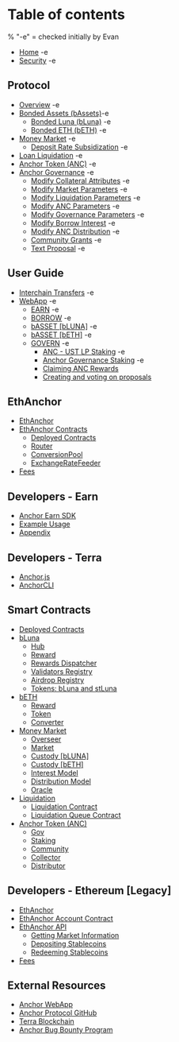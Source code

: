 # Table of contents

% "-e" = checked initially by Evan
* [Home](README.md) -e
* [Security](security.md) -e

## Protocol

* [Overview](protocol/overview.md) -e
* [Bonded Assets (bAssets)](protocol/bonded-assets-bassets/README.md)-e
  * [Bonded Luna (bLuna)](protocol/bonded-assets-bassets/bonded-luna-bluna.md) -e
  * [Bonded ETH (bETH)](protocol/bonded-assets-bassets/bonded-eth-beth.md) -e
* [Money Market](protocol/money-market/README.md) -e
  * [Deposit Rate Subsidization](protocol/money-market/deposit-rate-subsidization.md) -e
* [Loan Liquidation](protocol/loan-liquidation.md) -e
* [Anchor Token (ANC)](protocol/anchor-token-anc.md) -e
* [Anchor Governance](protocol/anchor-governance/README.md) -e
  * [Modify Collateral Attributes](protocol/anchor-governance/modify-collateral-parameters.md) -e
  * [Modify Market Parameters](protocol/anchor-governance/modify-market-parameters.md) -e
  * [Modify Liquidation Parameters](protocol/anchor-governance/modify-liquidation-parameters.md) -e
  * [Modify ANC Parameters](protocol/anchor-governance/modify-anc-parameters.md) -e
  * [Modify Governance Parameters](protocol/anchor-governance/modify-governance-parameters.md) -e
  * [Modify Borrow Interest](protocol/anchor-governance/modify-the-interest-model.md) -e
  * [Modify ANC Distribution](protocol/anchor-governance/modify-the-distribution-model.md) -e
  * [Community Grants](protocol/anchor-governance/spend-community-pool.md) -e
  * [Text Proposal](protocol/anchor-governance/text-proposal.md) -e

## User Guide

* [Interchain Transfers](user-guide/interchain-transfers.md) -e
* [WebApp](user-guide/webapp/README.md) -e
  * [EARN](user-guide/webapp/earn.md) -e
  * [BORROW](user-guide/webapp/borrow.md) -e
  * [bASSET \[bLUNA\]](user-guide/webapp/bond.md) -e
  * [bASSET \[bETH\]](user-guide/webapp/bond-beth.md) -e
  * [GOVERN](user-guide/webapp/govern/README.md) -e
    * [ANC - UST LP Staking](user-guide/webapp/govern/anc-ust-lp.md) -e
    * [Anchor Governance Staking](user-guide/webapp/govern/claim-anc-rewards.md) -e
    * [Claiming ANC Rewards](user-guide/webapp/govern/claiming-anc-rewards.md)
    * [Creating and voting on proposals](user-guide/webapp/govern/governance-proposals.md)

## EthAnchor

* [EthAnchor](ethanchor/ethanchor.md)
* [EthAnchor Contracts](ethanchor/ethanchor-contracts/README.md)
  * [Deployed Contracts](ethanchor/ethanchor-contracts/deployed-contracts.md)
  * [Router](ethanchor/ethanchor-contracts/router.md)
  * [ConversionPool](ethanchor/ethanchor-contracts/conversionpool.md)
  * [ExchangeRateFeeder](ethanchor/ethanchor-contracts/exchangeratefeeder.md)
* [Fees](ethanchor/fees.md)

## Developers - Earn

* [Anchor Earn SDK](developers-earn/anchor-earn-sdk.md)
* [Example Usage](developers-earn/example-usage.md)
* [Appendix](developers-earn/appendix.md)

## Developers - Terra

* [Anchor.js](developers-terra/anchor.js.md)
* [AnchorCLI](developers-terra/anchor-cli.md)

## Smart Contracts

* [Deployed Contracts](smart-contracts/deployed-contracts.md)
* [bLuna](smart-contracts/bluna/README.md)
  * [Hub](https://lidofinance.github.io/terra-docs/contracts/hub)
  * [Reward](https://docs.terra.lido.fi/contracts/reward)
  * [Rewards Dispatcher](https://docs.terra.lido.fi/contracts/rewards\_dispatcher)
  * [Validators Registry](https://docs.terra.lido.fi/contracts/validators\_registry)
  * [Airdrop Registry](https://docs.terra.lido.fi/contracts/airdrop-registry)
  * [Tokens: bLuna and stLuna](https://docs.terra.lido.fi/contracts/stLuna\_and\_bLuna)
* [bETH](smart-contracts/beth/README.md)
  * [Reward](smart-contracts/beth/reward.md)
  * [Token](smart-contracts/beth/token.md)
  * [Converter](smart-contracts/beth/converter.md)
* [Money Market](smart-contracts/money-market/README.md)
  * [Overseer](smart-contracts/money-market/overseer.md)
  * [Market](smart-contracts/money-market/market.md)
  * [Custody \[bLUNA\]](smart-contracts/money-market/custody-bluna-specific.md)
  * [Custody \[bETH\]](smart-contracts/money-market/custody-beth.md)
  * [Interest Model](smart-contracts/money-market/interest-model.md)
  * [Distribution Model](smart-contracts/money-market/distribution-model.md)
  * [Oracle](smart-contracts/money-market/oracle.md)
* [Liquidation](smart-contracts/liquidations/README.md)
  * [Liquidation Contract](smart-contracts/liquidations/liquidation-contract.md)
  * [Liquidation Queue Contract](smart-contracts/liquidations/liquidation-queue-contract.md)
* [Anchor Token (ANC)](smart-contracts/anchor-token/README.md)
  * [Gov](smart-contracts/anchor-token/gov.md)
  * [Staking](smart-contracts/anchor-token/staking.md)
  * [Community](smart-contracts/anchor-token/community.md)
  * [Collector](smart-contracts/anchor-token/collector.md)
  * [Distributor](smart-contracts/anchor-token/distributor.md)

## Developers - Ethereum \[Legacy] <a href="#developers-ethereum" id="developers-ethereum"></a>

* [EthAnchor](developers-ethereum/ethanchor.md)
* [EthAnchor Account Contract](developers-ethereum/ethanchor-account-contract.md)
* [EthAnchor API](developers-ethereum/ethanchor-api/README.md)
  * [Getting Market Information](developers-ethereum/ethanchor-api/getting-market-information.md)
  * [Depositing Stablecoins](developers-ethereum/ethanchor-api/depositing-stablecoins.md)
  * [Redeeming Stablecoins](developers-ethereum/ethanchor-api/redeeming-stablecoins.md)
* [Fees](developers-ethereum/fees.md)

## External Resources

* [Anchor WebApp](https://app.anchorprotocol.com)
* [Anchor Protocol GitHub](https://github.com/Anchor-Protocol)
* [Terra Blockchain](https://docs.terra.money)
* [Anchor Bug Bounty Program](https://immunefi.com/bounty/anchor/)
